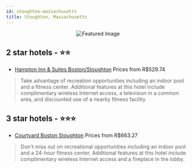 ```yaml
---
id: stoughton-massachusetts
title: Stoughton, Massachusetts
---
```


<center><img src="https://i.travelapi.com/hotels/1000000/20000/19000/18935/e7cb5b72_z.jpg" alt="Featured Image" /></center>


##  2 star hotels - ⭐️⭐️

-    [Hampton Inn & Suites Boston/Stoughton](https://us.hurb.com/hotels/stoughton/hampton-inn-suites-boston-stoughton-JNP-JP02716M?cmp=18055) Prices from R$529.74
   > Take advantage of recreation opportunities including an indoor pool and a fitness center. Additional features at this hotel include complimentary wireless Internet access, a television in a common area, and discounted use of a nearby fitness facility

##  3 star hotels - ⭐️⭐️⭐️

-    [Courtyard Boston Stoughton](https://us.hurb.com/hotels/stoughton/courtyard-boston-stoughton-JNP-JP180832?cmp=18055) Prices from R$663.27
   > Don't miss out on recreational opportunities including an indoor pool and a 24-hour fitness center. Additional features at this hotel include complimentary wireless Internet access and a fireplace in the lobby.
